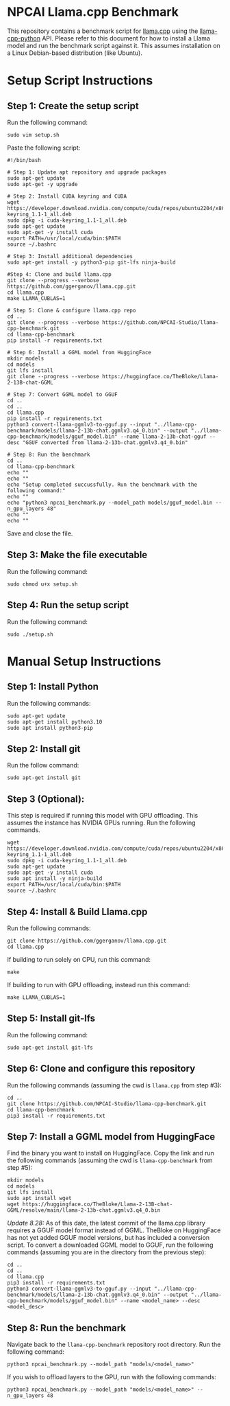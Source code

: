 # NPCAI Llama.cpp Benchmark

This repository contains a benchmark script for [llama.cpp](https://github.com/ggerganov/llama.cpp) using the [llama-cpp-python](https://github.com/abetlen/llama-cpp-python) API. Please refer to this document for how to install a Llama model and run the benchmark script against it. This assumes installation on a Linux Debian-based distribution (like Ubuntu).

# Setup Script Instructions

## Step 1: Create the setup script

Run the following command:

```
sudo vim setup.sh
```

Paste the following script:

```
#!/bin/bash

# Step 1: Update apt repository and upgrade packages
sudo apt-get update
sudo apt-get -y upgrade

# Step 2: Install CUDA keyring and CUDA
wget https://developer.download.nvidia.com/compute/cuda/repos/ubuntu2204/x86_64/cuda-keyring_1.1-1_all.deb
sudo dpkg -i cuda-keyring_1.1-1_all.deb
sudo apt-get update
sudo apt-get -y install cuda
export PATH=/usr/local/cuda/bin:$PATH
source ~/.bashrc

# Step 3: Install additional dependencies
sudo apt-get install -y python3-pip git-lfs ninja-build

#Step 4: Clone and build llama.cpp
git clone --progress --verbose https://github.com/ggerganov/llama.cpp.git
cd llama.cpp
make LLAMA_CUBLAS=1

# Step 5: Clone & configure llama.cpp repo
cd ..
git clone --progress --verbose https://github.com/NPCAI-Studio/llama-cpp-benchmark.git
cd llama-cpp-benchmark
pip install -r requirements.txt

# Step 6: Install a GGML model from HuggingFace
mkdir models
cd models
git lfs install
git clone --progress --verbose https://huggingface.co/TheBloke/Llama-2-13B-chat-GGML

# Step 7: Convert GGML model to GGUF
cd ..
cd ..
cd llama.cpp
pip install -r requirements.txt
python3 convert-llama-ggmlv3-to-gguf.py --input "../llama-cpp-benchmark/models/llama-2-13b-chat.ggmlv3.q4_0.bin" --output "../llama-cpp-benchmark/models/gguf_model.bin" --name llama-2-13b-chat-gguf --desc "GGUF converted from llama-2-13b-chat.ggmlv3.q4_0.bin"

# Step 8: Run the benchmark
cd ..
cd llama-cpp-benchmark
echo ""
echo ""
echo "Setup completed succussfully. Run the benchmark with the following command:"
echo ""
echo "python3 npcai_benchmark.py --model_path models/gguf_model.bin --n_gpu_layers 48"
echo ""
echo ""
```

Save and close the file.

## Step 3: Make the file executable

Run the following command:

```
sudo chmod u+x setup.sh
```

## Step 4: Run the setup script

Run the following command:

```
sudo ./setup.sh
```

# Manual Setup Instructions

## Step 1: Install Python

Run the following commands:

```
sudo apt-get update
sudo apt-get install python3.10
sudo apt install python3-pip
```

## Step 2: Install git

Run the follow command:

```
sudo apt-get install git
```

## Step 3 (Optional):

This step is required if running this model with GPU offloading. This assumes the instance has NVIDIA GPUs running. Run the following commands.

```
wget https://developer.download.nvidia.com/compute/cuda/repos/ubuntu2204/x86_64/cuda-keyring_1.1-1_all.deb
sudo dpkg -i cuda-keyring_1.1-1_all.deb
sudo apt-get update
sudo apt-get -y install cuda
sudo apt install -y ninja-build
export PATH=/usr/local/cuda/bin:$PATH
source ~/.bashrc
```

## Step 4: Install & Build Llama.cpp

Run the following commands:

```
git clone https://github.com/ggerganov/llama.cpp.git
cd llama.cpp
```

If building to run solely on CPU, run this command:

```
make
```

If building to run with GPU offloading, instead run this command:

```
make LLAMA_CUBLAS=1
```

## Step 5: Install git-lfs

Run the following command:

```
sudo apt-get install git-lfs
```

## Step 6: Clone and configure this repository

Run the following commands (assuming the cwd is `llama.cpp` from step #3):

```
cd ..
git clone https://github.com/NPCAI-Studio/llama-cpp-benchmark.git
cd llama-cpp-benchmark
pip3 install -r requirements.txt
```

## Step 7: Install a GGML model from HuggingFace

Find the binary you want to install on HuggingFace. Copy the link and run the following commands (assuming the cwd is `llama-cpp-benchmark` from step #5):

```
mkdir models
cd models
git lfs install
sudo apt install wget
wget https://huggingface.co/TheBloke/Llama-2-13B-chat-GGML/resolve/main/llama-2-13b-chat.ggmlv3.q4_0.bin
```

*Update 8.28:* As of this date, the latest commit of the llama.cpp library requires a GGUF model format instead of GGML. TheBloke on HuggingFace has not yet added GGUF model versions, but has included a conversion script. To convert a downloaded GGML model to GGUF, run the following commands (assuming you are in the directory from the previous step):

```
cd ..
cd ..
cd llama.cpp
pip3 install -r requirements.txt
python3 convert-llama-ggmlv3-to-gguf.py --input "../llama-cpp-benchmark/models/llama-2-13b-chat.ggmlv3.q4_0.bin" --output "../llama-cpp-benchmark/models/gguf_model.bin" --name <model_name> --desc <model_desc>
```

## Step 8: Run the benchmark

Navigate back to the `llama-cpp-benchmark` repository root directory. Run the following command:

```
python3 npcai_benchmark.py --model_path "models/<model_name>"
```

If you wish to offload layers to the GPU, run with the following commands:

```
python3 npcai_benchmark.py --model_path "models/<model_name>" --n_gpu_layers 48
```
